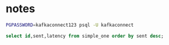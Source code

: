 # notes

```bash
PGPASSWORD=kafkaconnect123 psql -U kafkaconnect
```

```sql
select id,sent,latency from simple_one order by sent desc;
```
